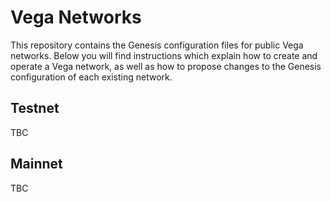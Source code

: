 # Vega Networks

This repository contains the Genesis configuration files for public Vega networks. Below you will find instructions which explain how to create and operate a Vega network, as well as how to propose changes to the Genesis configuration of each existing network.

## Testnet

TBC

## Mainnet

TBC

